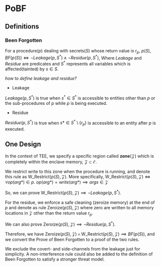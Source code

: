 # PoBF

## Definitions

### Been Forgotten

For a procedure($p$) dealing with secrets($S$) whose return value is $r_p$, $p(S)$, $BF(p(S)) \Leftrightarrow \lnot Leakage(p, S^*) \wedge \lnot Residue(p, S^*)$, Where $Leakage$ and $Residue$ are predicates and $S^*$ represents all variables which is affected(tainted) by $s \in S$.

*how to define leakage and residue?*

- Leakage

$Leakage(p, S^*)$ is true when $s^* \in S^*$ is accessible to entities other than $p$ or the sub-procedures of $p$ while $p$ is being executed.

- Residue

$Residue(p, S^*)$ is true when $s* \in S^* \setminus \{r_p\}$ is accessible to an entity after $p$ is executed.

## One Design

In the context of TEE, we specify a specific region called **zone**($\mathcal{Z}$) which is completely within the enclave memory, $\mathcal{Z} \subset \mathcal{E}$.

We restrict write to this zone when the procedure is running, and denote this rule as $\mathsf{W\_Restrict}(p(S), \mathcal{Z})$. More specifically,
$\mathsf{W\_Restrict}(p(S), \mathcal{Z}) \Leftrightarrow \forall op(arg*) \in p. \  op(arg*) = write(arg*) \implies args \in \mathcal{Z}$

So, we can prove $\mathsf{W\_Restrict}(p(S), \mathcal{Z}) \implies \lnot Leakage(p, S^*)$.

For the residue, we enforce a safe cleaning (zeroize memory) at the end of $p$ and denote as rule $\mathsf{Zeroize}(p(S), \mathcal{Z})$ where zero are written to all memory locations in $\mathcal{Z}$ other than the return value $r_p$.

We can also prove $\mathsf{Zeroize}(p(S), \mathcal{Z}) \implies \lnot Residue(p, S^*)$.

Therefore, we have $\mathsf{Zeroize}(p(S), \mathcal{Z}) \wedge \mathsf{W\_Restrict}(p(S), \mathcal{Z}) \implies BF(p(S))$, and we convert the Prove of Been Forgotten to a proof of the two rules.

We exclude the covert- and side-channels from the leakage just for simplicity. A non-interference rule could also be added to the definition of Been Forgotten to satisfy a stronger threat model. 
